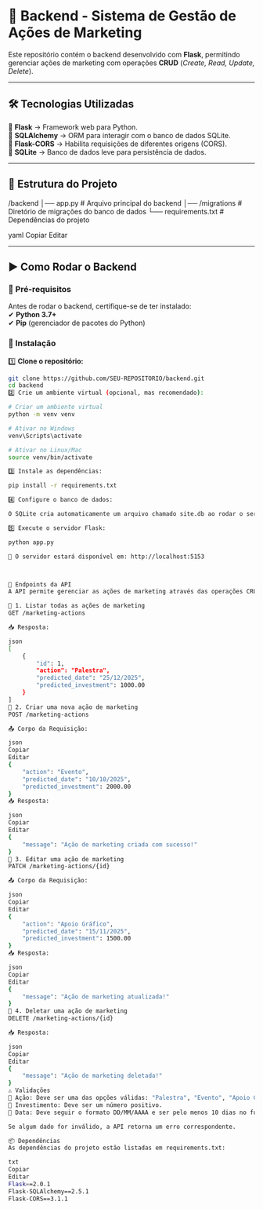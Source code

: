 # 🚀 Backend - Sistema de Gestão de Ações de Marketing  

Este repositório contém o backend desenvolvido com **Flask**, permitindo gerenciar ações de marketing com operações **CRUD** (*Create, Read, Update, Delete*).  

---

## 🛠 Tecnologias Utilizadas  
📌 **Flask** → Framework web para Python.  
📌 **SQLAlchemy** → ORM para interagir com o banco de dados SQLite.  
📌 **Flask-CORS** → Habilita requisições de diferentes origens (CORS).  
📌 **SQLite** → Banco de dados leve para persistência de dados.  

---

## 📂 Estrutura do Projeto  

/backend │── app.py # Arquivo principal do backend │── /migrations # Diretório de migrações do banco de dados └── requirements.txt # Dependências do projeto

yaml
Copiar
Editar

---

## ▶️ Como Rodar o Backend  

### 🔹 Pré-requisitos  
Antes de rodar o backend, certifique-se de ter instalado:  
✔ **Python 3.7+**  
✔ **Pip** (gerenciador de pacotes do Python)  

### 🔹 Instalação  

1️⃣ **Clone o repositório:**  
```bash
git clone https://github.com/SEU-REPOSITORIO/backend.git
cd backend
2️⃣ Crie um ambiente virtual (opcional, mas recomendado):

# Criar um ambiente virtual
python -m venv venv

# Ativar no Windows
venv\Scripts\activate  

# Ativar no Linux/Mac
source venv/bin/activate  

3️⃣ Instale as dependências:

pip install -r requirements.txt

4️⃣ Configure o banco de dados:

O SQLite cria automaticamente um arquivo chamado site.db ao rodar o servidor pela primeira vez.

5️⃣ Execute o servidor Flask:

python app.py

🔹 O servidor estará disponível em: http://localhost:5153



📡 Endpoints da API
A API permite gerenciar as ações de marketing através das operações CRUD.

🔹 1. Listar todas as ações de marketing
GET /marketing-actions

📥 Resposta:

json
[
    {
        "id": 1,
        "action": "Palestra",
        "predicted_date": "25/12/2025",
        "predicted_investment": 1000.00
    }
]
🔹 2. Criar uma nova ação de marketing
POST /marketing-actions

📤 Corpo da Requisição:

json
Copiar
Editar
{
    "action": "Evento",
    "predicted_date": "10/10/2025",
    "predicted_investment": 2000.00
}
📥 Resposta:

json
Copiar
Editar
{
    "message": "Ação de marketing criada com sucesso!"
}
🔹 3. Editar uma ação de marketing
PATCH /marketing-actions/{id}

📤 Corpo da Requisição:

json
Copiar
Editar
{
    "action": "Apoio Gráfico",
    "predicted_date": "15/11/2025",
    "predicted_investment": 1500.00
}
📥 Resposta:

json
Copiar
Editar
{
    "message": "Ação de marketing atualizada!"
}
🔹 4. Deletar uma ação de marketing
DELETE /marketing-actions/{id}

📥 Resposta:

json
Copiar
Editar
{
    "message": "Ação de marketing deletada!"
}
⚠️ Validações
🔸 Ação: Deve ser uma das opções válidas: "Palestra", "Evento", "Apoio Gráfico".
🔸 Investimento: Deve ser um número positivo.
🔸 Data: Deve seguir o formato DD/MM/AAAA e ser pelo menos 10 dias no futuro.

Se algum dado for inválido, a API retorna um erro correspondente.

📦 Dependências
As dependências do projeto estão listadas em requirements.txt:

txt
Copiar
Editar
Flask==2.0.1
Flask-SQLAlchemy==2.5.1
Flask-CORS==3.1.1
